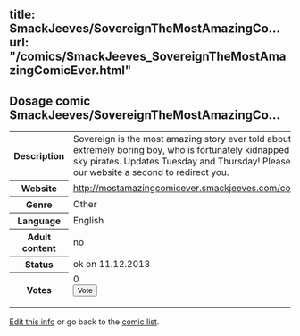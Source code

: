 title: SmackJeeves/SovereignTheMostAmazingCo...
url: "/comics/SmackJeeves_SovereignTheMostAmazingComicEver.html"
---
Dosage comic SmackJeeves/SovereignTheMostAmazingCo...
-----------------------------------------

<p id="msg"></p>
<script type="text/javascript">
if (window.location.search === '?edit_info_mail=sent_ok') {
  var elem = document.getElementById("msg");
  elem.innerHTML = 'Edited information sucessfully sent for review, which is usually done daily. Thanks!';
  elem.className = 'ok';
}
</script>
<table class="comicinfo">
<tr>
<th>Description</th><td>Sovereign is the most amazing story ever told about an extremely boring boy, who is fortunately kidnapped by sky pirates. Updates Tuesday and Thursday! Please give our website a second to redirect you.</td>
</tr>
<tr>
<th>Website</th><td><a href="http://mostamazingcomicever.smackjeeves.com/comics/">http://mostamazingcomicever.smackjeeves.com/comics/</a></td>
</tr>
<tr>
<th>Genre</th><td>Other</td>
</tr>
<tr>
<th>Language</th><td>English</td>
</tr>
<tr>
<th>Adult content</th><td>no</td>
</tr>
<tr>
<th>Status</th><td>ok on 11.12.2013</td>
</tr>
<tr>
<th>Votes</th><td>0
<form action="http://gaecounter.appspot.com/count/" method="POST">
<input name="name" type="hidden" value="SmackJeeves_SovereignTheMostAmazingComicEver"/>
<input name="uid" type="hidden" id="voteuid" value=""/>
<input type="submit" value="Vote"/>
</form>
</td>
</tr>
</table>
<script type="text/javascript">
var ua = navigator.userAgent;
document.getElementById("voteuid").value = ua.replace(/[^a-zA-Z0-9\._:]/g , "_");;
</script>

[Edit this info](SmackJeeves_SovereignTheMostAmazingComicEver_edit.html) or go back to the [comic list](../comic-index.html).
